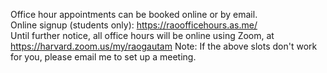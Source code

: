 Office hour appointments can be booked online or by email.  
Online signup (students only):  https://raoofficehours.as.me/  
Until further notice, all office hours will be online using Zoom, at https://harvard.zoom.us/my/raogautam 
Note: If the above slots don't work for you, please email me to set up a meeting.
